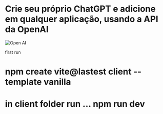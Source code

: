 # Crie seu próprio ChatGPT e adicione em qualquer aplicação, usando a API da OpenAI 
![Open AI](https://i.ibb.co/LS4DRhb/image-257.png)


first run 

# npm create vite@lastest client --template vanilla
# in client folder run ... npm run dev

